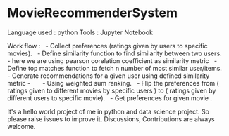 # MovieRecommenderSystem 
Language used : python
Tools : Jupyter Notebook

Work flow : 
   - Collect preferences (ratings given by users to specific movies).
   - Define similarity function to find similarity between two users. 
     - here we are using pearson corelation coefficient as similarity metric
   - Define top matches function to fetch n number of most similar user/items.
   - Generate recommendations for a given user using defined similarity metric - 
       - Using weighted sum ranking.
   - Flip the preferences from ( ratings given to different movies by specific users ) to ( ratings given by different users to specific movie). 
   - Get preferences for given movie . 
 
 
 It's a hello world project of me in python and data science project. 
 So please raise issues to improve it.  Discussions, Contributions are always welcome.
 
